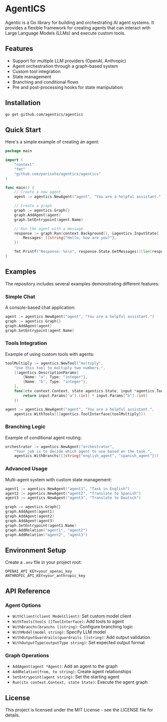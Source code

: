 # AgentICS

Agentic is a Go library for building and orchestrating AI agent systems. It provides a flexible framework for creating agents that can interact with Large Language Models (LLMs) and execute custom tools.

## Features

- Support for multiple LLM providers (OpenAI, Anthropic)
- Agent orchestration through a graph-based system
- Custom tool integration
- State management
- Branching and conditional flows
- Pre and post-processing hooks for state manipulation

## Installation
```bash
go get github.com/agentics/agentics
```

## Quick Start

Here's a simple example of creating an agent:

```go
package main

import (
    "context"
    "fmt"
    "github.com/parisote/agentics/agentics"
)

func main() {
    // Create a new agent
    agent := agentics.NewAgent("agent", "You are a helpful assistant.")

    // Create a graph
    graph := agentics.Graph{}
    graph.AddAgent(agent)
    graph.SetEntrypoint(agent.Name)

    // Run the agent with a message
    response := graph.Run(context.Background(), &agentics.InputState{
        Messages: []string{"Hello, how are you?"},
    })

    fmt.Printf("Response: %s\n", response.State.GetMessages()[len(response.State.GetMessages())-1])
}
```

## Examples

The repository includes several examples demonstrating different features:

### Simple Chat
A console-based chat application:
```go
agent := agentics.NewAgent("agent", "You are a helpful assistant.")
graph := agentics.Graph{}
graph.AddAgent(agent)
graph.SetEntrypoint(agent.Name)
```

### Tools Integration
Example of using custom tools with agents:
```go
toolMultiply := agentics.NewTool("multiply",
    "Use this tool to multiply two numbers.",
    []agentics.DescriptionParams{
        {Name: "a", Type: "integer"},
        {Name: "b", Type: "integer"},
    },
    func(ctx context.Context, state agentics.State, input *agentics.ToolParams) interface{} {
        return input.Params["a"].(int) * input.Params["b"].(int)
    })

agent := agentics.NewAgent("agent", "You are a helpful assistant.",
    agentics.WithTools([]agentics.ToolInterface{toolMultiply}))
```

### Branching Logic
Example of conditional agent routing:
```go
orchestrator := agentics.NewAgent("orchestrator",
    "Your job is to decide which agent to use based on the task.",
    agentics.WithBranchs([]string{"english_agent", "spanish_agent"}))
```

### Advanced Usage
Multi-agent system with custom state management:
```go
agent1 := agentics.NewAgent("agent1", "Task in English")
agent2 := agentics.NewAgent("agent2", "Translate to Spanish")
agent3 := agentics.NewAgent("agent3", "Translate to Deutsch")

graph := agentics.Graph{}
graph.AddAgent(agent1)
graph.AddAgent(agent2)
graph.AddAgent(agent3)
graph.SetEntrypoint(agent1.Name)
graph.AddRelation("agent1", "agent2")
graph.AddRelation("agent2", "agent3")
```

## Environment Setup

Create a `.env` file in your project root:

```env
OPENAI_API_KEY=your_openai_key
ANTHROPIC_API_KEY=your_anthropic_key
```

## API Reference

### Agent Options
- `WithClient(client ModelClient)`: Set custom model client
- `WithTools(tools []ToolInterface)`: Add tools to agent
- `WithBranchs(branchs []string)`: Configure branching logic
- `WithModel(model string)`: Specify LLM model
- `WithOutputGuardrails(guardrails []string)`: Add output validation
- `WithOutputType(outputType string)`: Set expected output format

### Graph Operations
- `AddAgent(agent *Agent)`: Add an agent to the graph
- `AddRelation(from, to string)`: Create agent relationships
- `SetEntrypoint(agent string)`: Set the starting agent
- `Run(ctx context.Context, state State)`: Execute the agent graph

## License

This project is licensed under the MIT License - see the LICENSE file for details.